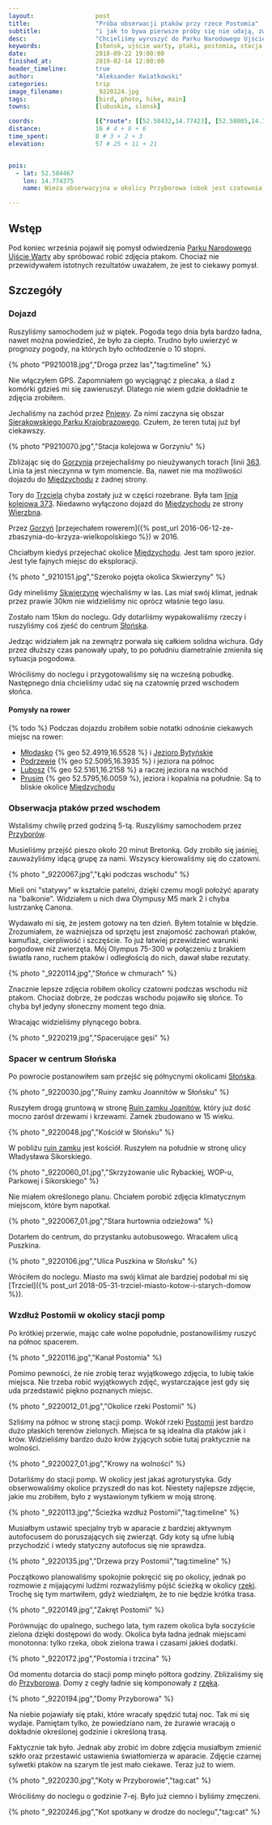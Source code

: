 ```yaml
---
layout:                 post
title:                  "Próba obserwacji ptaków przy rzece Postomia"
subtitle:               "i jak to bywa pierwsze próby się nie udają, zwiedzanie okolicy"
desc:                   "Chcieliśmy wyruszyć do Parku Narodowego Ujście Warty aby obserwować i robić zdjęcia ptakom. Był to pierwszy taki mój wyjazd dlatego rezultaty były bardzo słabe. Natomiast udało mi się poznać nowe ciekawe miejsca, jak zwykle."
keywords:               [słońsk, ujście warty, ptaki, postomia, stacja pomp]
date:                   2018-09-22 19:00:00
finished_at:            2019-02-14 12:00:00
header_timeline:        true
author:                 "Aleksander Kwiatkowski"
categories:             trip
image_filename:         _9220124.jpg
tags:                   [bird, photo, hike, main]
towns:                  [lubuskie, slonsk]

coords:                 [{"route": [[52.58432,14.77423], [52.58005,14.74711]], "type": "hike"}, {"route": [[52.57587,14.81131], [52.56982,14.80427], [52.56335,14.80522]], "type": "hike"}]
distance:               16 # 4 + 6 + 6
time_spent:             8 # 3 + 2 + 3
elevation:              57 # 25 + 11 + 21


pois:
  - lat: 52.584467
    lon: 14.774375
    name: Wieża obserwacyjna w okolicy Przyborowa (obok jest czatownia)

---
```


[wiki-ujscie-warty]: https://pl.wikipedia.org/wiki/Park_Narodowy_%E2%80%9EUj%C5%9Bcie_Warty%E2%80%9D
[wiki-pniewy]: https://pl.wikipedia.org/wiki/Pniewy
[wiki-gorzyn]: https://pl.wikipedia.org/wiki/Gorzy%C5%84
[wiki-miedzychod]: https://pl.wikipedia.org/wiki/Mi%C4%99dzych%C3%B3d
[wiki-trzciel]: https://pl.wikipedia.org/wiki/Trzciel
[wiki-wierzbno]: https://pl.wikipedia.org/wiki/Wierzbno_(wojew%C3%B3dztwo_lubuskie)
[wiki-skwierzyna]: https://pl.wikipedia.org/wiki/Skwierzyna
[wiki-mlodasko]: https://pl.wikipedia.org/wiki/M%C5%82odasko
[wiki-jezioro-bytynskie]: https://pl.wikipedia.org/wiki/Jezioro_Byty%C5%84skie
[wiki-podrzewie]: https://pl.wikipedia.org/wiki/Podrzewie
[wiki-lubosz]: https://pl.wikipedia.org/wiki/Lubosz
[wiki-prusim]: https://pl.wikipedia.org/wiki/Prusim_(wojew%C3%B3dztwo_wielkopolskie)
[wiki-przyborow]: https://pl.wikipedia.org/wiki/Przybor%C3%B3w_(powiat_sul%C4%99ci%C5%84ski)
[wiki-slonsk]: https://pl.wikipedia.org/wiki/S%C5%82o%C5%84sk
[wiki-postomia]: https://pl.wikipedia.org/wiki/Postomia
[wiki-sierakowski-park]: https://pl.wikipedia.org/wiki/Sierakowski_Park_Krajobrazowy
[wiki-linia-373]: https://pl.wikipedia.org/wiki/Linia_kolejowa_nr_373
[wiki-linia-363]: https://pl.wikipedia.org/wiki/Linia_kolejowa_nr_363
[wiki-ruiny-slonsk]: https://pl.wikipedia.org/wiki/Zamek_joannit%C3%B3w_w_S%C5%82o%C5%84sku

## Wstęp

Pod koniec września pojawił się pomysł odwiedzenia
[Parku Narodowego Ujście Warty][wiki-ujscie-warty] aby spróbować robić
zdjęcia ptakom. Chociaż nie przewidywałem istotnych rezultatów uważałem, że
jest to ciekawy pomysł.

## Szczegóły

### Dojazd

Ruszyliśmy samochodem już w piątek. Pogoda tego dnia była bardzo ładna, nawet
można powiedzieć, że było za ciepło. Trudno było uwierzyć w prognozy pogody,
na których było ochłodzenie o 10 stopni.

{% photo "P9210018.jpg","Droga przez las","tag:timeline" %}

Nie włączyłem GPS. Zapomniałem go wyciągnąć z plecaka, a ślad z komórki gdzieś mi się
zawieruszył. Dlatego nie wiem gdzie dokładnie te zdjęcia zrobiłem.

Jechaliśmy na zachód przez [Pniewy][wiki-pniewy]. Za nimi zaczyna się
obszar [Sierakowskiego Parku Krajobrazowego][wiki-sierakowski-park].
Czułem, że teren tutaj już był ciekawszy.

{% photo "P9210070.jpg","Stacja kolejowa w Gorzyniu" %}

Zbliżając się do [Gorzynia][wiki-gorzyn] przejechaliśmy po nieużywanych
torach [linii [363][wiki-linia-363]. Linia ta jest nieczynna w tym momencie.
Ba, nawet nie ma możliwości dojazdu do [Międzychodu][wiki-miedzychod] z żadnej strony.

Tory do [Trzciela][wiki-trzciel] chyba zostały już w części rozebrane.
Była tam [linia kolejowa 373][wiki-linia-373].
Niedawno wyłączono dojazd do [Międzychodu][wiki-miedzychod] ze
strony [Wierzbna][wiki-wierzbno].

Przez [Gorzyń][wiki-gorzyn]
[przejechałem rowerem]({% post_url 2016-06-12-ze-zbaszynia-do-krzyza-wielkopolskiego %})
w 2016.

Chciałbym kiedyś przejechać okolice [Międzychodu][wiki-miedzychod]. Jest tam sporo jezior.
Jest tyle fajnych miejsc do eksploracji.

{% photo "\_9210151.jpg","Szeroko pojęta okolica Skwierzyny" %}

Gdy mineliśmy [Skwierzynę][wiki-skwierzyna] wjechaliśmy w las. Las miał swój
klimat, jednak przez prawie 30km nie widzieliśmy nic oprócz właśnie tego lasu.

Zostało nam 15km do noclegu. Gdy dotarliśmy wypakowaliśmy rzeczy i ruszyliśmy coś zjeść
do centrum [Słońska][wiki-slonsk].

Jedząc widziałem jak na zewnątrz porwała się całkiem solidna wichura.
Gdy przez dłuższy czas panowały upały, to po południu diametralnie zmieniła się
sytuacja pogodowa.

Wróciliśmy do noclegu i przygotowaliśmy się na wcześną pobudkę. Następnego dnia
chcieliśmy udać się na czatownię przed wschodem słońca.

#### Pomysły na rower

{% todo %} Podczas dojazdu zrobiłem sobie notatki odnośnie ciekawych miejsc na rower:

* [Młodasko][wiki-mlodasko] {% geo 52.4919,16.5528 %} i [Jezioro Bytyńskie][wiki-jezioro-bytynskie]
* [Podrzewie][wiki-podrzewie] {% geo 52.5095,16.3935 %}
  i jeziora na północ
* [Lubosz][wiki-lubosz] {% geo 52.5161,16.2158 %} a
  raczej jeziora na wschód  
* [Prusim][wiki-prusim] {% geo 52.5795,16.0059 %},
  jeziora i kopalnia na południe. Są to bliskie okolice [Międzychodu][wiki-miedzychod]  

### Obserwacja ptaków przed wschodem

Wstaliśmy chwilę przed godziną 5-tą. Ruszyliśmy samochodem przez
[Przyborów][wiki-przyborow].

Musieliśmy przejść pieszo około 20 minut Bretonką. Gdy zrobiło się jaśniej,
zauważyliśmy idącą grupę za nami. Wszyscy kierowaliśmy się do
czatowni.

{% photo "\_9220067.jpg","Łąki podczas wschodu" %}

Mieli oni "statywy" w kształcie patelni, dzięki czemu mogli położyć
aparaty na "balkonie". Widziałem u nich dwa Olympusy M5 mark 2 i chyba lustrzankę
Canona.

Wydawało mi się, że jestem gotowy na ten dzień. Byłem totalnie w błędzie.
Zrozumiałem, że ważniejsza od sprzętu jest znajomość zachowań ptaków, kamuflaż,
cierpliwość i szczęście. To już łatwiej przewidzieć warunki pogodowe niż
zwierzęta. Mój Olympus 75-300 w połączeniu z brakiem światła rano, ruchem ptaków
i odległością do nich, dawał słabe rezutaty.

{% photo "\_9220114.jpg","Słońce w chmurach" %}

Znacznie lepsze zdjęcia robiłem okolicy czatowni podczas wschodu niż ptakom.
Chociaż dobrze, że podczas wschodu pojawiło się słońce. To chyba był jedyny
słoneczny moment tego dnia.

Wracając widzieliśmy płynącego bobra.

{% photo "\_9220219.jpg","Spacerujące gęsi" %}

### Spacer w centrum Słońska

Po powrocie postanowiłem sam przejść się półnycnymi okolicami [Słońska][wiki-slonsk].

{% photo "\_9220030.jpg","Ruiny zamku Joannitów w Słońsku" %}

Ruszyłem drogą gruntową w stronę [Ruin zamku Joanitów][wiki-ruiny-slonsk], który już
dość mocno zarósł drzewami i krzewami. Zamek zbudowano w 15 wieku.

{% photo "\_9220048.jpg","Kościół w Słońsku" %}

W pobliżu [ruin zamku][wiki-ruiny-slonsk] jest kościół. Ruszyłem na południe w stronę ulicy Władysława
Sikorskiego.

{% photo "\_9220060_01.jpg","Skrzyżowanie ulic Rybackiej, WOP-u, Parkowej i Sikorskiego" %}

Nie miałem określonego planu. Chciałem porobić zdjęcia klimatycznym miejscom,
które bym napotkał.

{% photo "\_9220067_01.jpg","Stara hurtownia odzieżowa" %}

Dotarłem do centrum, do przystanku autobusowego. Wracałem ulicą Puszkina.

{% photo "\_9220106.jpg","Ulica Puszkina w Słońsku" %}

Wróciłem do noclegu. Miasto ma swój klimat ale bardziej podobał mi się
[Trzciel]({% post_url 2018-05-31-trzciel-miasto-kotow-i-starych-domow %}).

### Wzdłuż Postomii w okolicy stacji pomp

Po krótkiej przerwie, mając całe wolne popołudnie, postanowiliśmy ruszyć na północ
spacerem.

{% photo "\_9220116.jpg","Kanał Postomia" %}

Pomimo pewności, że nie zrobię teraz wyjątkowego zdjęcia, to lubię takie
miejsca. Nie trzeba robić wyjątkowych zdjęć, wystarczające jest gdy się uda
przedstawić piękno poznanych miejsc.

{% photo "\_9220012_01.jpg","Okolice rzeki Postomii" %}

Szliśmy na północ w stronę stacji pomp. Wokół rzeki [Postomii][wiki-postomia]
jest bardzo dużo płaskich terenów zielonych. Miejsca te są idealna dla
ptaków jak i krów. Widzieliśmy bardzo dużo krów żyjących sobie tutaj
praktycznie na wolności.

{% photo "\_9220027_01.jpg","Krowy na wolności" %}

Dotarliśmy do stacji pomp. W okolicy jest jakaś agroturystyka.
Gdy obserwowaliśmy okolice przyszedł do nas kot. Niestety najlepsze zdjęcie,
jakie mu zrobiłem, było z wystawionym tyłkiem w moją stronę.

{% photo "\_9220113.jpg","Ścieżka wzdłuż Postomii","tag:timeline" %}

Musiałbym ustawić specjalny
tryb w aparacie z bardziej aktywnym autofocusem do poruszających się zwierząt.
Gdy koty są ufne lubią przychodzić i wtedy statyczny autofocus się nie sprawdza.

{% photo "\_9220135.jpg","Drzewa przy Postomii","tag:timeline" %}

Początkowo planowaliśmy spokojnie pokręcić się po okolicy, jednak po rozmowie
z mijającymi ludźmi rozważyliśmy pójść ścieżką w okolicy [rzeki][wiki-postomia].
Trochę się tym martwiłem, gdyż wiedziałęm, że to nie będzie krótka trasa.

{% photo "\_9220149.jpg","Zakręt Postomii" %}

Porównując do upalnego, suchego lata, tym razem okolica była soczyście zielona dzięki
dostępowi do wody. Okolica była ładna jednak miejscami monotonna: tylko rzeka, obok zielona trawa
i czasami jakieś dodatki.

{% photo "\_9220172.jpg","Postomia i trzcina" %}

Od momentu dotarcia do stacji pomp minęło półtora godziny. Zbliżaliśmy się do
[Przyborowa][wiki-przyborow]. Domy z cegły ładnie się komponowały z
[rzęką][wiki-postomia].

{% photo "\_9220194.jpg","Domy Przyborowa" %}

Na niebie pojawiały się ptaki, które wracały spędzić tutaj noc. Tak mi się
wydaje. Pamiętam tylko, że powiedziano nam, że żurawie wracają o dokładnie
określonej godzinie i określoną trasą.

Faktycznie tak było. Jednak aby zrobić im dobre zdjęcia musiałbym zmienić
szkło oraz przestawić ustawienia światłomierza w aparacie. Zdjęcie czarnej
sylwetki ptaków na szarym tle jest mało ciekawe. Teraz już to wiem.

{% photo "\_9220230.jpg","Koty w Przyborowie","tag:cat" %}

Wróciliśmy do noclegu o godzinie 7-ej. Było już ciemno i byliśmy zmęczeni.

{% photo "\_9220246.jpg","Kot spotkany w drodze do noclegu","tag:cat" %}
